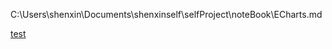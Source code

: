  C:\Users\shenxin\Documents\shenxinself\selfProject\noteBook\ECharts.md 

[test]( C:\Users\shenxin\Documents\shenxinself\selfProject\noteBook\ECharts.md )

